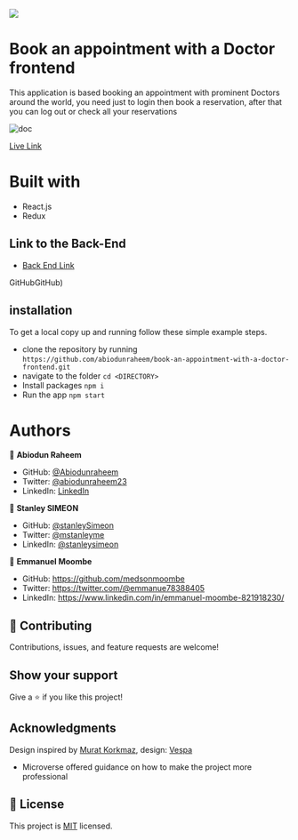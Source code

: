 ![](https://img.shields.io/badge/Microverse-blueviolet)
# Book an appointment with a Doctor frontend
This application is based booking an appointment with prominent Doctors around the world, you need just to login then book a reservation, after that you can log out or check all your reservations

![doc](https://user-images.githubusercontent.com/98400013/212977243-b5963ef9-dc37-4c7a-9d2a-f213a6df65b0.png)




[Live Link](https://63c6cb03c109d258d1ef70c9--flourishing-mochi-f95866.netlify.app/)

# Built with
- React.js
- Redux

## Link to the Back-End

- [Back End Link](https://github.com/abiodunraheem/Book-An-Appointment-With-A-Doctor)

GitHubGitHub)

## installation

To get a local copy up and running follow these simple example steps.

- clone the repository by running
  ``` https://github.com/abiodunraheem/book-an-appointment-with-a-doctor-frontend.git ```
- navigate to the folder
  ``` cd <DIRECTORY> ```
- Install packages
  ``` npm i ```
- Run the app
  ``` npm start ```

# Authors

👤 **Abiodun Raheem**

- GitHub: [@Abiodunraheem](https://github.com/Abiodunraheem)
- Twitter: [@abiodunraheem23](https://twitter.com/abiodunraheem23)
- LinkedIn: [LinkedIn](https://www.linkedin.com/in/abiodun-raheem)

👤 **Stanley SIMEON**

- GitHub: [@stanleySimeon](https://github.com/stanleySimeon)
- Twitter: [@mstanleyme](https://twitter.com/mstanleyme)
- LinkedIn: [@stanleysimeon](https://www.linkedin.com/in/stanleysimeon/)

👤 **Emmanuel Moombe**

- GitHub: https://github.com/medsonmoombe
- Twitter: https://twitter.com/@emmanue78388405
- LinkedIn: https://www.linkedin.com/in/emmanuel-moombe-821918230/

## :handshake: Contributing
Contributions, issues, and feature requests are welcome!
## Show your support
Give a :star:️ if you like this project!
## Acknowledgments
Design inspired by [Murat Korkmaz](https://www.behance.net/muratk), design: [Vespa](https://www.behance.net/gallery/26425031/Vespa-Responsive-Redesign)

- Microverse offered guidance on how to make the project more professional

## 📝 License

This project is [MIT](./LICENSE) licensed.
